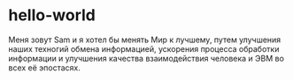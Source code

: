 # hello-world
Меня зовут Sam и я хотел бы менять Мир к лучшему, путем улучшения наших техногий обмена информацией, ускорения процесса обработки информации и улучшения качества взаимодействия человека и ЭВМ во всех её эпостасях.
